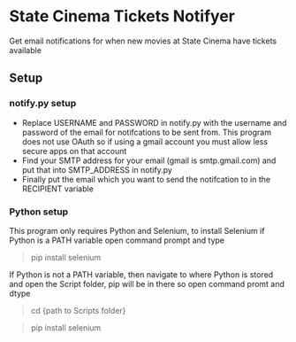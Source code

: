 # State Cinema Tickets Notifyer
Get email notifications for when new movies at State Cinema have tickets available

## Setup
### notify.py setup
* Replace USERNAME and PASSWORD in notify.py with the username and password of the email for notifcations to be sent from. This program does not use OAuth so if using a gmail account you must allow less secure apps on that account
* Find your SMTP address for your email (gmail is smtp.gmail.com) and put that into SMTP_ADDRESS in notify.py
* Finally put the email which you want to send the notifcation to in the RECIPIENT variable
### Python setup
This program only requires Python and Selenium, to install Selenium if Python is a PATH variable open command prompt and type
> pip install selenium

If Python is not a PATH variable, then navigate to where Python is stored and open the Script folder, pip will be in there so open command promt and dtype
> cd {path to Scripts folder}

> pip install selenium
